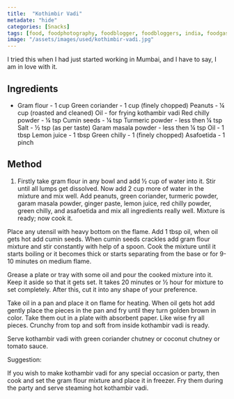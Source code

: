 ```yaml
---
title:  "Kothimbir Vadi"
metadate: "hide"
categories: [Snacks]
tags: [food, foodphotography, foodblogger, foodbloggers, india, foodgasm, indianfood, love, foodcoma, foodporn,indiancooking, indianrecipe, foodlovers, indianfood, indianfoodbloggers, foodiesofinstagram, foodlove, indian, indiancouple, eatlocal, eathealthy, eatwell, desifood, trending, tasty, taste, yummyinmytummy, foodie, instafood, instafoodie, foodstagram, instagood, passionatepaprika, foodblog, easy, indian, recipe, mothersrecipe, cooking, easycooking, easyrecipe, simple, simplefood]
image: "/assets/images/used/kothimbir-vadi.jpg"
---
```


I tried this when I had just started working in Mumbai, and I have to say, I am in love with it. 

## Ingredients

- Gram flour - 1 cup
Green coriander - 1 cup (finely chopped)
Peanuts - ¼ cup (roasted and cleaned)
Oil - for frying kothambir vadi
Red chilly powder - ¼ tsp
Cumin seeds - ¼ tsp
Turmeric powder - less then ¼ tsp
Salt - ½ tsp (as per taste)
Garam masala powder - less then ¼ tsp
Oil - 1 tbsp
Lemon juice - 1 tbsp
Green chilly - 1 (finely chopped)
Asafoetida - 1 pinch

## Method

1. Firstly take gram flour in any bowl and add ½ cup of water into it. Stir until all lumps get dissolved. Now add 2 cup more of water in the mixture and mix well. Add peanuts, green coriander, turmeric powder, garam masala powder, ginger paste, lemon juice, red chilly powder, green chilly, and asafoetida and mix all ingredients really well. Mixture is ready; now cook it.

Place any utensil with heavy bottom on the flame. Add 1 tbsp oil, when oil gets hot add cumin seeds. When cumin seeds crackles add gram flour mixture and stir constantly with help of a spoon. Cook the mixture until it starts boiling or it becomes thick or starts separating from the base or for 9-10 minutes on medium flame.

Grease a plate or tray with some oil and pour the cooked mixture into it. Keep it aside so that it gets set. It takes 20 minutes or ½ hour for mixture to set completely. After this, cut it into any shape of your preference.

Take oil in a pan and place it on flame for heating. When oil gets hot add gently place the pieces in the pan and fry until they turn golden brown in color. Take them out in a plate with absorbent paper. Like wise fry all pieces. Crunchy from top and soft from inside kothambir vadi is ready.

Serve kothambir vadi with green coriander chutney or coconut chutney or tomato sauce.

Suggestion:

If you wish to make kothambir vadi for any special occasion or party, then cook and set the gram flour mixture and place it in freezer. Fry them during the party and serve steaming hot kothambir vadi.


